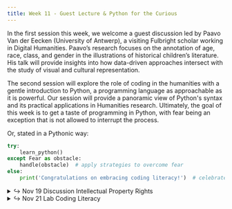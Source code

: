 ```yaml
---
title: Week 11 - Guest Lecture & Python for the Curious
---
```


In the first session this week, we welcome a guest discussion led by Paavo Van der Eecken (University of Antwerp), a visiting Fulbright scholar working in Digital Humanities. Paavo’s research focuses on the annotation of age, race, class, and gender in the illustrations of historical children’s literature. His talk will provide insights into how data-driven approaches intersect with the study of visual and cultural representation.

The second session will explore the role of coding in the humanities with a gentle introduction to Python, a programming language as approachable as it is powerful. Our session will provide a panoramic view of Python's syntax and its practical applications in Humanities research. Ultimately, the goal of this week is to get a taste of programming in Python, with fear being an exception that is not allowed to interrupt the process.

Or, stated in a Pythonic way:

```python
try:
    learn_python()
except Fear as obstacle:
    handle(obstacle)  # apply strategies to overcome fear
else:
    print('Congratulations on embracing coding literacy!')  # celebrate
```

<details>
  <summary class="session-summary">
    <span class="arrow">↪</span>
    <span class="date-label">Nov 19</span>
    <span class="label label-blue">Discussion</span>
    <span class="session-title">Intellectual Property Rights</span>
  </summary>
  <div markdown="1">
- Slides (_coming soon!_)
- Pre-Class Reading (no Perusall annotations required, only a reflection on Slack!):
  - [Edmond, Jennifer. “Managing Uncertainty in the Humanities: Digital and Analogue Approaches.”](https://app.perusall.com/courses/intro-to-digital-humanities-fall-2024/edmond-2018-managing-uncertainty-in-the-humanities-digital-an) *Proceedings of the Sixth International Conference on Technological Ecosystems for Enhancing Multiculturality*, ACM, 2018, pp. 840–44.
  - [Scheuerman, Morgan Klaus, et al. “Do Datasets Have Politics? Disciplinary Values in Computer Vision Dataset Development.”](https://app.perusall.com/courses/intro-to-digital-humanities-fall-2024/do-datasets-have-politics-disciplinary-values-in-computer-vision-dataset-development-636786287) *Proceedings of the ACM on Human-Computer Interaction*, vol. 5, no. CSCW2, Oct. 2021, pp. 1–37.
  - **Post your reflection in the** <a href="https://introtodh-fall2024.slack.com/archives/C07JYA7QTM0" style="color: #ee6374;">**#reflections** </a>**channel on Slack** <a style="color: #ee6374;">**no later than 11:59PM on the day before our class.**</a>
</div>
</details>

<details>
  <summary class="session-summary">
    <span class="arrow">↪</span>
    <span class="date-label">Nov 21</span>
    <span class="label label-red">Lab</span>
    <span class="session-title">Coding Literacy</span>
  </summary>
  <div markdown="1">
  - Notebook (_coming soon!_)
<!-- - Pre-Class Reflection: -->
  <!-- - [Schmidt, Benjamin M. “Do Digital Humanists Need to Understand Algorithms?”](https://app.perusall.com/courses/introdh24/schmidt_2016_do-digital-humanists-need-to-understand-algorithms) _Debates in the Digital Humanities_, vol. 53, 2016. -->
  <!-- - [Vee, Annette. “Introduction. Computer Programming as Literacy.”](https://app.perusall.com/courses/introdh24/vee-2017-introduction-computer-programming-as-literacy) _Coding Literacy: How Computer Programming Is Changing Writing_, The MIT Press, 2017. -->
  <!-- - **Post your reflection in the** <a href="https://introtodh-fall2024.slack.com/archives/C07JYA7QTM0" style="color: #ee6374;">**#reflections** </a>**channel on Slack** <a style="color: #ee6374;">**no later than 11:59PM on the day before our class.**</a> -->
</div>
</details>

<!-- <details>
  <summary class="session-summary">
    <span class="arrow">↪</span>
    <span class="date-label">Apr 18</span>
    <span class="label label-red">Lab</span>
    <span class="session-title">Coding Literacy, pt. 2</span>
  </summary>
  <div markdown="1">
- Slides (_coming soon_)
- Pre-Class Reflection
</div>
</details> -->